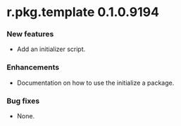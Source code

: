 # r.pkg.template 0.1.0.9194

### New features

* Add an initializer script.

### Enhancements

* Documentation on how to use the initialize a package.

### Bug fixes

* None.